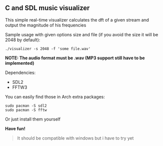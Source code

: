 ## C and SDL music visualizer

This simple real-time visualizer calculates the dft of a given stream and output the magnitude of his frequencies

Sample usage with given options size and file (if you avoid the size it will be 2048 by default):

`./visualizer -s 2048 -f 'some file.wav'`

**NOTE: The audio format must be .wav (MP3 support still have to be implemented)**

Dependencies:
- SDL2
- FFTW3

You can easily find those in Arch extra packages:
```
sudo pacman -S sdl2
sudo pacman -S fftw
```
Or just install them yourself

**__Have fun!__**

>It should be compatible with windows but i have to try yet
